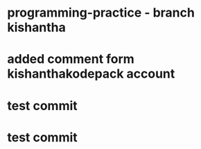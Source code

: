 # programming-practice - branch kishantha
# added comment form kishanthakodepack account
# test commit
# test commit
